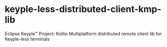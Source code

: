 # keyple-less-distributed-client-kmp-lib
Eclipse Keyple™ Project: Kotlin Multiplatform distributed remote client lib for Keyple-less terminals
